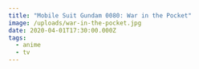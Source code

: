 ```yaml
---
title: "Mobile Suit Gundam 0080: War in the Pocket"
image: /uploads/war-in-the-pocket.jpg
date: 2020-04-01T17:30:00.000Z
tags:
  - anime
  - tv
---
```


